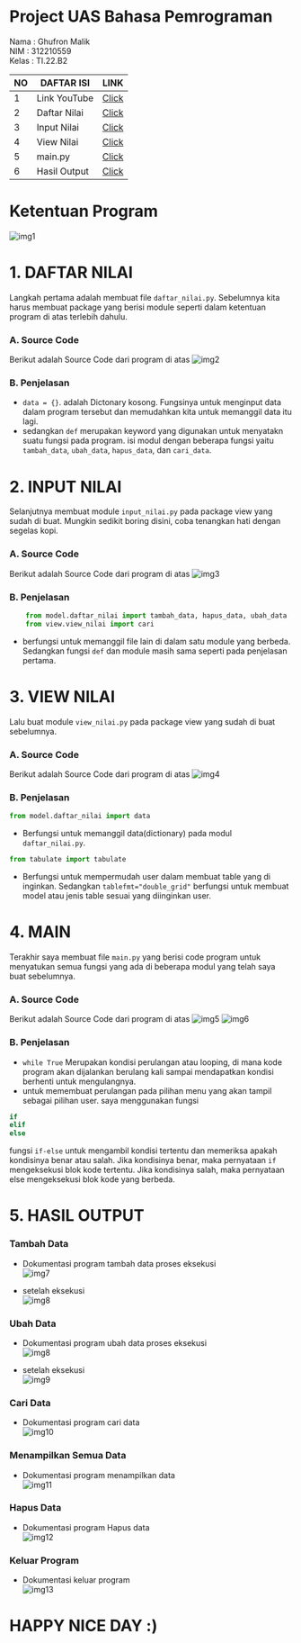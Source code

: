 # Project UAS Bahasa Pemrograman

Nama    :   Ghufron Malik</br>
NIM     :   312210559</br>
Kelas   :   TI.22.B2</br>


| NO |      DAFTAR ISI      |   LINK    |
|----|----------------------|-----------|
| 1  |Link YouTube          |[Click](https://github.com/ghufronmalik64/Maaf.git)|
| 2  |Daftar Nilai          |[Click](https://github.com/ghufronmalik64/Project-UAS#1-DAFTAR-NILAI)|
| 3  |Input Nilai           |[Click](https://github.com/ghufronmalik64/Project-UAS#2-INPUT-NILAI)|
| 4  |View Nilai            |[Click](https://github.com/ghufronmalik64/Project-UAS#3-VIEW-NILAI)|
| 5  |main.py               |[Click](https://github.com/ghufronmalik64/Project-UAS#4-MAIN)|
| 6  |Hasil Output          |[Click](https://github.com/ghufronmalik64/Project-UAS#5-HASIL-UPUTPUT)|


# Ketentuan Program
![img1](image/satu.png)


# 1. DAFTAR NILAI

Langkah pertama adalah membuat file `daftar_nilai.py`. Sebelumnya kita harus membuat package yang berisi module seperti dalam ketentuan program di atas terlebih dahulu.
### A. Source Code
Berikut adalah Source Code dari program di atas
![img2](image/daftar_nilai.png)

### B. Penjelasan
- `data = {}`. adalah Dictonary kosong. Fungsinya untuk menginput data dalam program tersebut dan memudahkan kita untuk memanggil data itu lagi.
- sedangkan `def` merupakan keyword yang digunakan untuk menyatakn suatu fungsi pada program. isi modul dengan beberapa fungsi yaitu `tambah_data`, `ubah_data`, `hapus_data`, dan `cari_data`.

# 2. INPUT NILAI

Selanjutnya membuat module `input_nilai.py` pada package view yang sudah di buat. Mungkin sedikit boring disini, coba tenangkan hati dengan segelas kopi.
### A. Source Code
Berikut adalah Source Code dari program di atas
![img3](image/input.png)

### B. Penjelasan
```py
    from model.daftar_nilai import tambah_data, hapus_data, ubah_data
    from view.view_nilai import cari
```
- berfungsi untuk memanggil file lain di dalam satu module yang berbeda.
Sedangkan fungsi `def` dan module masih sama seperti pada penjelasan pertama.

# 3. VIEW NILAI
Lalu buat module `view_nilai.py` pada package view yang sudah di buat sebelumnya.
### A. Source Code
Berikut adalah Source Code dari program di atas
![img4](image/view.png)

### B. Penjelasan
```py 
from model.daftar_nilai import data
```
- Berfungsi untuk memanggil data(dictionary) pada modul `daftar_nilai.py`.

```py
from tabulate import tabulate
``` 
- Berfungsi untuk mempermudah user dalam membuat table yang di inginkan. Sedangkan `tablefmt="double_grid"` berfungsi untuk membuat model atau jenis table sesuai yang diinginkan user.

# 4. MAIN

Terakhir saya membuat file `main.py` yang berisi code program untuk menyatukan semua fungsi yang ada di beberapa modul yang telah saya buat sebelumnya.

### A. Source Code
Berikut adalah Source Code dari program di atas
![img5](image/main1.png)
![img6](image/main2.png)

### B. Penjelasan
- `while True` Merupakan kondisi perulangan atau looping, di mana kode program akan dijalankan berulang kali sampai mendapatkan kondisi berhenti untuk mengulangnya.
- untuk memembuat perulangan pada pilihan menu yang akan tampil sebagai pilihan user. saya menggunakan fungsi
```py
if
elif
else
```
fungsi `if-else` untuk mengambil kondisi tertentu dan memeriksa apakah kondisinya benar atau salah. Jika kondisinya benar, maka pernyataan `if` mengeksekusi blok kode tertentu. Jika kondisinya salah, maka pernyataan else mengeksekusi blok kode yang berbeda.


# 5. HASIL OUTPUT

### Tambah Data
- Dokumentasi program tambah data
proses eksekusi</br>
![img7](image/1.png)</br>

- setelah eksekusi</br>
![img8](image/11.png)</br>

### Ubah Data
- Dokumentasi program ubah data
proses eksekusi</br>
![img8](image/3.png)</br>

- setelah eksekusi</br>
![img9](image/33.png)</br>

### Cari Data
- Dokumentasi program cari data</br>
![img10](image/4.png)</br>

### Menampilkan Semua Data
- Dokumentasi program menampilkan data</br>
![img11](image/5.png)</br>

### Hapus Data
- Dokumentasi program Hapus data</br>
![img12](image/2.png)</br>

### Keluar Program
- Dokumentasi keluar program</br>
![img13](image/6.png) </br>

# HAPPY NICE DAY :)





